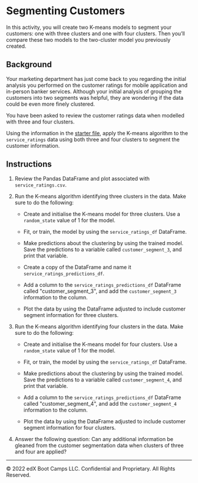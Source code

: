 # Segmenting Customers

In this activity, you will create two K-means models to segment your customers: one with three clusters and one with four clusters. Then you’ll compare these two models to the two-cluster model you previously created.

## Background

Your marketing department has just come back to you regarding the initial analysis you performed on the customer ratings for mobile application and in-person banker services. Although your initial analysis of grouping the customers into two segments was helpful, they are wondering if the data could be even more finely clustered.

You have been asked to review the customer ratings data when modelled with three and four clusters.

Using the information in the [starter file](Unsolved/segmenting_customers.ipynb), apply the K-means algorithm to the `service_ratings` data using both three and four clusters to segment the customer information.

## Instructions

1. Review the Pandas DataFrame and plot associated with `service_ratings.csv`.

2. Run the K-means algorithm identifying three clusters in the data. Make sure to do the following:

   * Create and initialise the K-means model for three clusters. Use a `random_state` value of 1 for the model.

   * Fit, or train, the model by using the `service_ratings_df` DataFrame.

   * Make predictions about the clustering by using the trained model. Save the predictions to a variable called `customer_segment_3`, and print that variable.

   * Create a copy of the DataFrame and name it `service_ratings_predictions_df`.

   * Add a column to the `service_ratings_predictions_df` DataFrame called "customer_segment_3", and add the `customer_segment_3` information to the column.

   * Plot the data by using the DataFrame adjusted to include customer segment information for three clusters.

3. Run the K-means algorithm identifying four clusters in the data. Make sure to do the following:

   * Create and initialise the K-means model for four clusters. Use a `random_state` value of 1 for the model.

   * Fit, or train, the model by using the `service_ratings_df` DataFrame.

   * Make predictions about the clustering by using the trained model. Save the predictions to a variable called `customer_segment_4`, and print that variable.

   * Add a column to the `service_ratings_predictions_df` DataFrame called "customer_segment_4", and add the `customer_segment_4` information to the column.

   * Plot the data by using the DataFrame adjusted to include customer segment information for four clusters.

4. Answer the following question: Can any additional information be gleaned from the customer segmentation data when clusters of three and four are applied?

---

© 2022 edX Boot Camps LLC. Confidential and Proprietary. All Rights Reserved.
